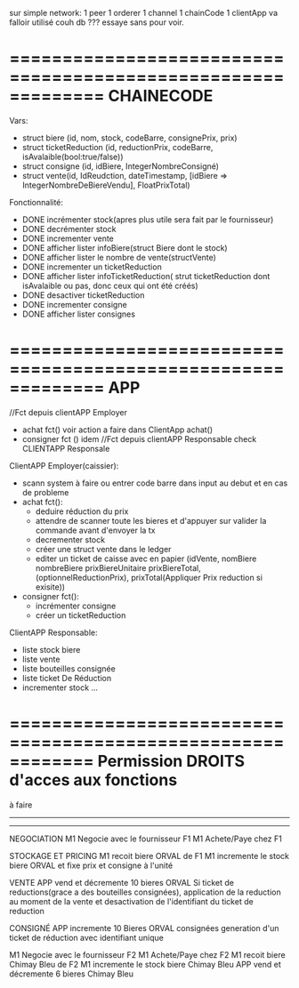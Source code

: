 sur simple network: 1 peer 1 orderer 1 channel 1 chainCode 1 clientApp va falloir utilisé couh db ??? essaye sans pour voir.


=============================================================
CHAINECODE
=============================================================
Vars:
- struct biere (id, nom, stock, codeBarre, consignePrix, prix)
- struct ticketReduction (id, reductionPrix, codeBarre, isAvalaible(bool:true/false))
- struct consigne (id, idBiere, IntegerNombreConsigné)
- struct vente(id, IdReudction, dateTimestamp, [idBiere => IntegerNombreDeBiereVendu], FloatPrixTotal)


Fonctionnalité: 
- DONE incrémenter stock(apres plus utile sera fait par le fournisseur)
- DONE decrémenter stock
- DONE incrementer vente
- DONE afficher lister infoBiere(struct Biere dont le stock)
- DONE afficher lister le nombre de vente(structVente)
- DONE incrementer un ticketReduction
- DONE afficher lister infoTicketReduction( strut ticketReduction dont isAvalaible ou pas, donc ceux qui ont été créés) 
- DONE desactiver ticketReduction
- DONE incrementer consigne
- DONE afficher lister consignes

=============================================================
APP
=============================================================
//Fct depuis clientAPP Employer
- achat fct() voir action a faire dans ClientApp achat()
- consigner fct () idem
//Fct depuis clientAPP Responsable
check CLIENTAPP Responsale 


ClientAPP Employer(caissier):
- scann system à faire ou entrer code barre dans input au debut et en cas de probleme 
- achat fct():
    - deduire réduction du prix
    - attendre de scanner toute les bieres et d'appuyer sur valider la commande avant d'envoyer la tx 
    - decrementer stock
    - créer une struct vente dans le ledger
    - editer un ticket de caisse avec en papier (idVente, nomBiere nombreBiere prixBiereUnitaire prixBiereTotal, (optionnelReductionPrix), prixTotal(Appliquer Prix reduction si exisite))
- consigner fct():
    - incrémenter consigne 
    - créer un ticketReduction


ClientAPP Responsable:
- liste stock biere
- liste vente
- liste bouteilles consignée
- liste ticket De Réduction
- incrementer stock ...

============================================================
Permission DROITS d'acces aux fonctions
=============================================================
à faire




*******************************************************
*******************************************************

NEGOCIATION
M1 Negocie avec le fournisseur F1
M1 Achete/Paye chez F1

STOCKAGE ET PRICING
M1 recoit biere ORVAL de F1
M1 incremente le stock biere ORVAL et fixe prix et consigne à l'unité 

VENTE
APP vend et décremente 10 bieres ORVAL
Si ticket de reductions(grace a des bouteilles consignées), 
    application de la reduction au moment de la vente 
    et desactivation de l'identifiant du ticket de reduction 

CONSIGNÉ
APP incremente 10 Bieres ORVAL consignées 
generation d'un ticket de réduction avec identifiant unique 






M1 Negocie avec le fournisseur F2
M1 Achete/Paye chez F2
M1 recoit biere Chimay Bleu de F2
M1 incremente le stock biere Chimay Bleu
APP vend et décremente 6 bieres Chimay Bleu




